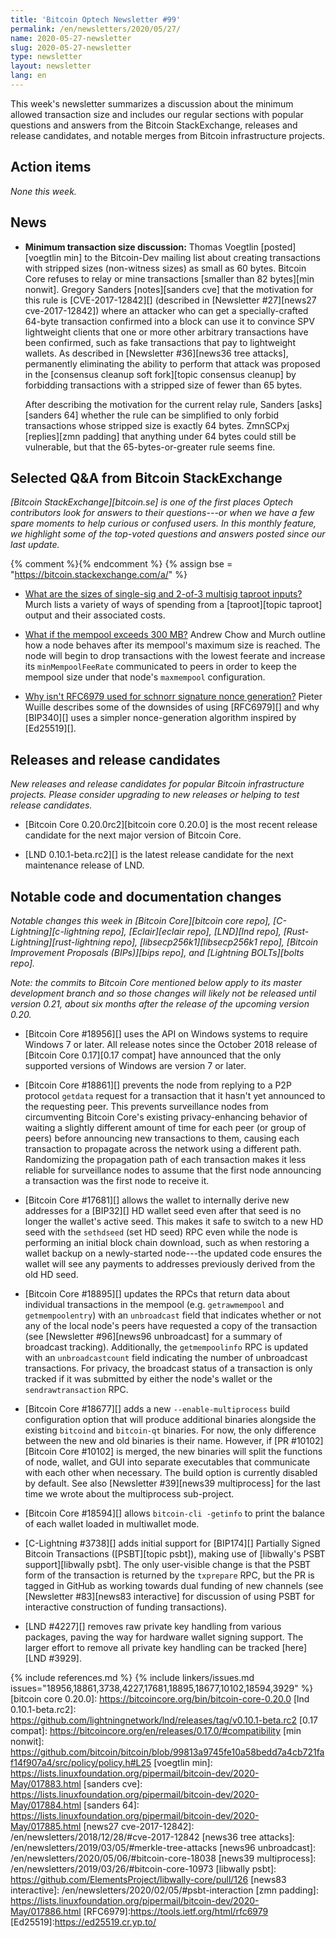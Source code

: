 ```yaml
---
title: 'Bitcoin Optech Newsletter #99'
permalink: /en/newsletters/2020/05/27/
name: 2020-05-27-newsletter
slug: 2020-05-27-newsletter
type: newsletter
layout: newsletter
lang: en
---
```

This week's newsletter summarizes a discussion about the minimum allowed
transaction size and includes our regular sections with popular
questions and answers from the Bitcoin StackExchange, releases and
release candidates, and notable merges from Bitcoin infrastructure
projects.

## Action items

*None this week.*

## News

<!-- "as small as 60 bytes" because the transaction Voegtlin describes
on the list was actually 62 bytes (confirmed by private email) but 60
bytes is indeed the smallest possible (see HTML comment in Newsletter 36;
Voegtlin agrees) -->

- **Minimum transaction size discussion:** Thomas Voegtlin
  [posted][voegtlin min] to the Bitcoin-Dev mailing list about creating
  transactions with stripped sizes (non-witness sizes) as small as 60
  bytes.  Bitcoin Core refuses to relay or mine transactions [smaller
  than 82 bytes][min nonwit].  Gregory Sanders [notes][sanders cve] that
  the motivation for this rule is [CVE-2017-12842][] (described in
  [Newsletter #27][news27 cve-2017-12842]) where an attacker who can get
  a specially-crafted 64-byte transaction confirmed into a block can use
  it to convince SPV lightweight clients that one or more other
  arbitrary transactions have been confirmed, such as fake transactions
  that pay to lightweight wallets.  As described in [Newsletter
  #36][news36 tree attacks], permanently eliminating the ability to
  perform that attack was proposed in the [consensus cleanup soft
  fork][topic consensus cleanup] by forbidding transactions with a
  stripped size of fewer than 65 bytes.

    After describing the motivation for the current relay rule, Sanders
    [asks][sanders 64] whether the rule can be simplified to only forbid
    transactions whose stripped size is exactly 64 bytes.  ZmnSCPxj
    [replies][zmn padding] that anything under 64 bytes could still be
    vulnerable, but that the 65-bytes-or-greater rule seems fine.

## Selected Q&A from Bitcoin StackExchange

*[Bitcoin StackExchange][bitcoin.se] is one of the first places Optech
contributors look for answers to their questions---or when we have a
few spare moments to help curious or confused users.  In
this monthly feature, we highlight some of the top-voted questions and
answers posted since our last update.*

{% comment %}<!-- https://bitcoin.stackexchange.com/search?tab=votes&q=created%3a1m..%20is%3aanswer -->{%
endcomment %}
{% assign bse = "https://bitcoin.stackexchange.com/a/" %}

- [What are the sizes of single-sig and 2-of-3 multisig taproot inputs?]({{bse}}96017)
  Murch lists a variety of ways of spending from a [taproot][topic taproot] output and their
  associated costs.

- [What if the mempool exceeds 300 MB?]({{bse}}96068)
  Andrew Chow and Murch outline how a node behaves after its mempool's
  maximum size is reached. The node will begin to drop transactions with the
  lowest feerate and increase its `minMempoolFeeRate` communicated to peers in
  order to keep the mempool size under that node's `maxmempool` configuration.

- [Why isn't RFC6979 used for schnorr signature nonce generation?]({{bse}}95762)
  Pieter Wuille describes some of the downsides of using [RFC6979][] and why
  [BIP340][] uses a simpler nonce-generation algorithm inspired by [Ed25519][].

## Releases and release candidates

*New releases and release candidates for popular Bitcoin infrastructure
projects.  Please consider upgrading to new releases or helping to test
release candidates.*

- [Bitcoin Core 0.20.0rc2][bitcoin core 0.20.0] is the most recent
  release candidate for the next major version of Bitcoin Core.

- [LND 0.10.1-beta.rc2][] is the latest release candidate for the next
  maintenance release of LND.

## Notable code and documentation changes

*Notable changes this week in [Bitcoin Core][bitcoin core repo],
[C-Lightning][c-lightning repo], [Eclair][eclair repo], [LND][lnd repo],
[Rust-Lightning][rust-lightning repo], [libsecp256k1][libsecp256k1 repo],
[Bitcoin Improvement Proposals (BIPs)][bips repo], and [Lightning
BOLTs][bolts repo].*

*Note: the commits to Bitcoin Core mentioned below apply to its master
development branch and so those changes will likely not be released
until version 0.21, about six months after the release of the upcoming
version 0.20.*

- [Bitcoin Core #18956][] uses the API on Windows systems to require
  Windows 7 or later.  All release notes since the October 2018 release
  of [Bitcoin Core 0.17][0.17 compat] have announced that the only
  supported versions of Windows are version 7 or later.

- [Bitcoin Core #18861][] prevents the node from replying to a P2P
  protocol `getdata` request for a transaction that it hasn't yet
  announced to the requesting peer.  This prevents surveillance nodes from
  circumventing Bitcoin Core's existing privacy-enhancing behavior of
  waiting a slightly different amount of time for each peer (or group of
  peers) before announcing new transactions to them, causing each
  transaction to propagate across the network using a different path.
  Randomizing the propagation path of each transaction makes it less
  reliable for surveillance nodes to assume that the first node announcing
  a transaction was the first node to receive it.

- [Bitcoin Core #17681][] allows the wallet to internally derive new
  addresses for a [BIP32][] HD wallet seed even after that seed is no
  longer the wallet's active seed.  This makes it safe to switch to a
  new HD seed with the `sethdseed` (set HD seed) RPC even while the node
  is performing an initial block chain download, such as when restoring
  a wallet backup on a newly-started node---the updated code ensures the
  wallet will see any payments to addresses previously derived from the
  old HD seed.

- [Bitcoin Core #18895][] updates the RPCs that return data about
  individual transactions in the mempool (e.g. `getrawmempool` and
  `getmempoolentry`) with an `unbroadcast` field that indicates whether
  or not any of the local node's peers have requested a copy of the
  transaction (see [Newsletter #96][news96 unbroadcast] for a summary of
  broadcast tracking).  Additionally, the `getmempoolinfo` RPC is
  updated with an `unbroadcastcount` field indicating the number of
  unbroadcast transactions.  For privacy, the broadcast status of a
  transaction is only tracked if it was submitted by either the node's
  wallet or the `sendrawtransaction` RPC.

- [Bitcoin Core #18677][] adds a new `--enable-multiprocess` build
  configuration option that will produce additional binaries alongside
  the existing `bitcoind` and `bitcoin-qt` binaries.  For now, the only
  difference between the new and old binaries is their name.  However,
  if [PR #10102][Bitcoin Core #10102] is merged, the new binaries will
  split the functions of node, wallet, and GUI into separate executables
  that communicate with each other when necessary.  The build option is
  currently disabled by default.  See also [Newsletter #39][news39
  multiprocess] for the last time we wrote about the multiprocess
  sub-project.

- [Bitcoin Core #18594][] allows `bitcoin-cli -getinfo` to print the
  balance of each wallet loaded in multiwallet mode.

- [C-Lightning #3738][] adds initial support for [BIP174][] Partially
  Signed Bitcoin Transactions ([PSBT][topic psbt]), making use of
  [libwally's PSBT support][libwally psbt].  The only user-visible change
  is that the PSBT form of the transaction is returned by the
  `txprepare` RPC, but the PR is tagged in GitHub as working towards
  dual funding of new channels (see [Newsletter #83][news83 interactive]
  for discussion of using PSBT for interactive construction of funding transactions).

- [LND #4227][] removes raw private key handling from various packages, paving
  the way for hardware wallet signing support. The larger effort to remove all
  private key handling can be tracked [here][LND #3929].

{% include references.md %}
{% include linkers/issues.md issues="18956,18861,3738,4227,17681,18895,18677,10102,18594,3929" %}
[bitcoin core 0.20.0]: https://bitcoincore.org/bin/bitcoin-core-0.20.0
[lnd 0.10.1-beta.rc2]: https://github.com/lightningnetwork/lnd/releases/tag/v0.10.1-beta.rc2
[0.17 compat]: https://bitcoincore.org/en/releases/0.17.0/#compatibility
[min nonwit]: https://github.com/bitcoin/bitcoin/blob/99813a9745fe10a58bedd7a4cb721faf14f907a4/src/policy/policy.h#L25
[voegtlin min]: https://lists.linuxfoundation.org/pipermail/bitcoin-dev/2020-May/017883.html
[sanders cve]: https://lists.linuxfoundation.org/pipermail/bitcoin-dev/2020-May/017884.html
[sanders 64]: https://lists.linuxfoundation.org/pipermail/bitcoin-dev/2020-May/017885.html
[news27 cve-2017-12842]: /en/newsletters/2018/12/28/#cve-2017-12842
[news36 tree attacks]: /en/newsletters/2019/03/05/#merkle-tree-attacks
[news96 unbroadcast]: /en/newsletters/2020/05/06/#bitcoin-core-18038
[news39 multiprocess]: /en/newsletters/2019/03/26/#bitcoin-core-10973
[libwally psbt]: https://github.com/ElementsProject/libwally-core/pull/126
[news83 interactive]: /en/newsletters/2020/02/05/#psbt-interaction
[zmn padding]: https://lists.linuxfoundation.org/pipermail/bitcoin-dev/2020-May/017886.html
[RFC6979]:https://tools.ietf.org/html/rfc6979
[Ed25519]:https://ed25519.cr.yp.to/